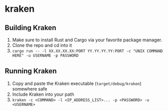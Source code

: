 # kraken

## Building Kraken
1. Make sure to install Rust and Cargo via your favorite package manager.
2. Clone the repo and cd into it
3. `cargo run -- -l XX.XX.XX.XX:PORT YY.YY.YY.YY:PORT -c "UNIX COMMAND HERE" -u USERNAME -p PASSWORD`

## Running Kraken
1. Copy and paste the Kraken executable (`target/debug/kraken`) somewhere safe
2. Include Kraken into your path
3. `kraken -c <COMMAND> -l <IP_ADDRESS_LIST>... -p <PASSWORD> -u <USERNAME>`
